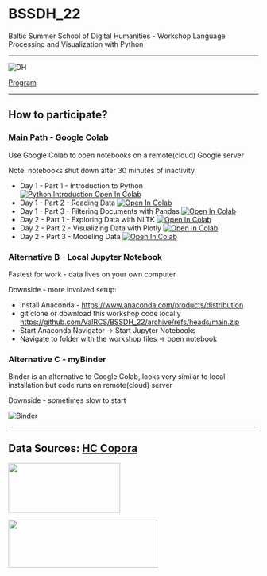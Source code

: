 # BSSDH_22
Baltic Summer School of Digital Humanities - Workshop Language Processing and Visualization with Python

---

![DH](https://site-512948.mozfiles.com/files/512948/DHbaneris2.gif)




[Program](http://www.digitalhumanities.lv/bssdh/2022/lectures-and-workshops/)

---

## How to participate?

### Main Path  - Google Colab
Use Google Colab to open notebooks on a remote(cloud) Google server

Note: notebooks shut down after 30 minutes of inactivity. 

* Day 1 - Part 1 - Introduction to Python [![Python Introduction Open In Colab](https://colab.research.google.com/assets/colab-badge.svg)](https://colab.research.google.com/github/ValRCS/BSSDH_22/blob/main/notebooks/Python%20Introduction.ipynb)
* Day 1 - Part 2 - Reading Data [![Open In Colab](https://colab.research.google.com/assets/colab-badge.svg)](https://colab.research.google.com/github/ValRCS/BSSDH_22/blob/main/notebooks/Reading_Data.ipynb)
* Day 1 - Part 3 - Filtering Documents with Pandas [![Open In Colab](https://colab.research.google.com/assets/colab-badge.svg)](https://colab.research.google.com/github/ValRCS/BSSDH_22/blob/main/notebooks/Filtering%20Documents%20with%20Pandas.ipynb)
* Day 2 - Part 1 - Exploring Data with NLTK  [![Open In Colab](https://colab.research.google.com/assets/colab-badge.svg)](https://colab.research.google.com/github/ValRCS/BSSDH_22/blob/main/notebooks/NLTK_Introduction.ipynb)
* Day 2 - Part 2 - Visualizing Data with Plotly [![Open In Colab](https://colab.research.google.com/assets/colab-badge.svg)](https://colab.research.google.com/github/ValRCS/BSSDH_22/blob/main/notebooks/visualizing-word-frequencies-for-custom-data.ipynb)
* Day 2 - Part 3 - Modeling Data [![Open In Colab](https://colab.research.google.com/assets/colab-badge.svg)](https://colab.research.google.com/github/ValRCS/BSSDH_22/blob/main/notebooks/topic-modeling-for-custom-data.ipynb)

### Alternative B - Local Jupyter Notebook
Fastest for work - data lives on your own computer

Downside - more involved setup:
* install Anaconda - https://www.anaconda.com/products/distribution
* git clone or download this workshop code locally https://github.com/ValRCS/BSSDH_22/archive/refs/heads/main.zip 
* Start Anaconda Navigator -> Start Jupyter Notebooks
* Navigate to folder with the workshop files -> open notebook


### Alternative C - myBinder
Binder is an alternative to Google Colab, looks very similar to local installation but code runs on remote(cloud) server

Downside - sometimes slow to start 

[![Binder](https://mybinder.org/badge.svg)](https://mybinder.org/v2/gh/ValRCS/BSSDH_22/main)

---
Data Sources:
[HC Copora](https://www.kaggle.com/datasets/alvations/old-newspapers)
---

<a href="https://www.facebook.com/groups/1283421431763269/"><img src="http://site-512948.mozfiles.com/files/512948/facebook-group.jpg?1531770501" width="225" height="100"></a>

<a href="https://twitter.com/DHinLatvia"><img src="https://site-512948.mozfiles.com/files/512948/medium/follow-us-on-twitter.jpeg" width="300" height="97"></a>

